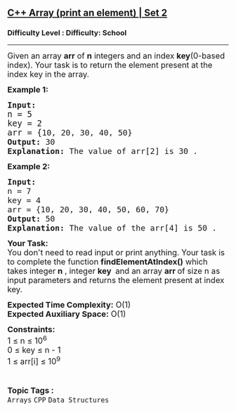 <h2><a href="https://www.geeksforgeeks.org/problems/c-array-print-an-element-set-25933/1?page=1&category=CPP&sortBy=submissions">C++ Array (print an element) | Set 2</a></h2><h3>Difficulty Level : Difficulty: School</h3><hr><div class="problems_problem_content__Xm_eO"><p><span style="font-size: 18px;">Given an array <strong>arr</strong> of <strong>n</strong> integers and an index <strong>key</strong>(0-based index). Your task is to return the element present at the index key in the array.</span></p>
<p><span style="font-size: 18px;"><strong>Example 1:</strong></span></p>
<pre><span style="font-size: 18px;"><strong>Input:</strong></span>
<span style="font-size: 14pt;">n = 5<br>key = 2<br></span><span style="font-size: 14pt;">arr = {</span><span style="font-size: 18px;">10, 20, 30, 40, 50}
<strong>Output: </strong>30<br><strong>Explanation:</strong> The value of arr[2] is 30 .</span></pre>
<p><span style="font-size: 18px;"><strong>Example 2:</strong></span></p>
<pre><span style="font-size: 18px;"><strong>Input:</strong></span>
<span style="font-size: 18px;">n = 7<br>key = 4</span>
<span style="font-size: 18px;">arr = {10, 20, 30, 40, 50, 60, 70}</span>
<span style="font-size: 18px;"><strong>Output: </strong></span><span style="font-size: 18px;">50<br><strong>Explanation:</strong> The value of the arr[4] is 50 .</span></pre>
<p><span style="font-size: 18px;"><strong>Your Task:&nbsp;&nbsp;</strong><br>You don't need to read input or print anything. Your task is to complete the function&nbsp;<strong>findElementAtIndex()</strong> which takes integer<strong> n</strong> , integer <strong>key </strong>&nbsp;and an array <strong>arr </strong>of size n as input parameters and returns the element present at index key.</span></p>
<p><span style="font-size: 18px;"><strong>Expected Time Complexity:</strong> O(1)<br><strong>Expected Auxiliary Space:</strong> O(1)</span></p>
<p><span style="font-size: 18px;"><strong>Constraints:</strong><br>1 ≤ n ≤ 10<sup>6</sup><br>0 ≤ key ≤ n - 1</span><br><span style="font-size: 18px;">1 ≤ arr[i] ≤ 10<sup>9</sup></span></p></div><br><p><span style=font-size:18px><strong>Topic Tags : </strong><br><code>Arrays</code>&nbsp;<code>CPP</code>&nbsp;<code>Data Structures</code>&nbsp;